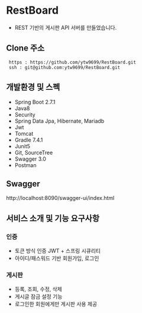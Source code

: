 # RestBoard
- REST 기반의 게시판 API 서버를 만들었습니다.
## Clone 주소  
` https : https://github.com/ytw9699/RestBoard.git`  
` ssh : git@github.com:ytw9699/RestBoard.git`  

## 개발환경 및 스펙
- Spring Boot 2.7.1
- Java8
- Security
- Spring Data Jpa, Hibernate, Mariadb 
- Jwt
- Tomcat
- Gradle 7.4.1
- Junit5
- Git, SourceTree
- Swagger 3.0
- Postman

## Swagger
http://localhost:8090/swagger-ui/index.html

## 서비스 소개 및 기능 요구사항 

### 인증
- 토큰 방식 인증 JWT + 스프링 시큐리티
- 아이디/패스워드 기반 회원가입, 로그인

### 게시판
- 등록, 조회, 수정, 삭제
- 게시글 잠금 설정 기능
- 로그인한 회원에게만 게시판 사용 제공



